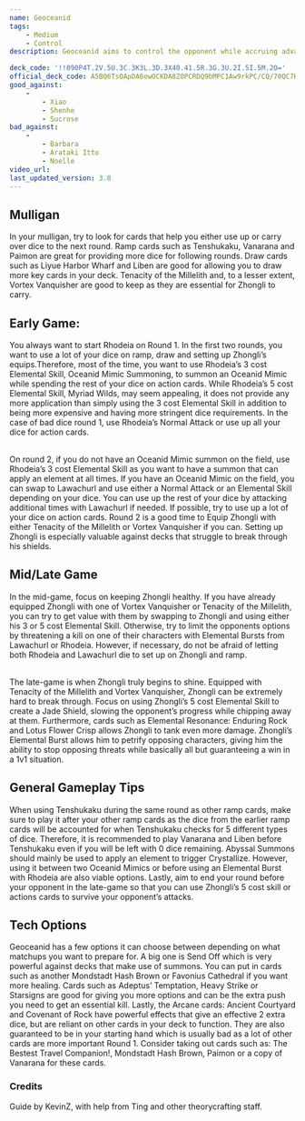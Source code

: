 ```yaml
---
name: Geoceanid
tags:
    - Medium
    - Control
description: Geoceanid aims to control the opponent while accruing advantages over time through the use of powerful Action Cards such as Tenacity of the Millelith and Tenshukaku. Use Rhodeia of Loch’s summons to apply Hydro on the opposing characters and Stonehide Lawachurl to output pressure when necessary. After setting up, make use of Zhongli and his multitude of shields to outlast and dominate the opponent in the late game!

deck_code: '!!090P4T.2V.5U.3C.3K3L.3D.3X40.41.5R.3G.3U.2I.5I.5M.2O='
official_deck_code: A5BQ6TsOApDA6owOCKDA8Z0PCRDQ9bMPC1Aw9rkPC/CQ/70QC7HQC8IQDOEgD8kQDPAA
good_against:
    - 
        - Xiao
        - Shenhe
        - Sucrose
bad_against:
    - 
        - Barbara
        - Arataki Itto
        - Noelle
video_url: 
last_updated_version: 3.8
--- 
```


## Mulligan
<CardRow :cards= "['Tenshukaku', 'Vanarana', 'Liben', 'Liyue Harbor Wharf', 'Tenacity of the Millelith']"></CardRow>

In your mulligan, try to look for cards that help you either use up or carry over dice to the next round. Ramp cards such as Tenshukaku, Vanarana and Paimon are great for providing more dice for following rounds. Draw cards such as Liyue Harbor Wharf and Liben are good for allowing you to draw more key cards in your deck. Tenacity of the Millelith and, to a lesser extent, Vortex Vanquisher are good to keep as they are essential for Zhongli to carry. 

## Early Game:
<CardFan :cards="['Stonehide Lawachurl', 'Rhodeia of Loch']"></CardFan>

You always want to start Rhodeia on Round 1. In the first two rounds, you want to use a lot of your dice on ramp, draw and setting up Zhongli’s equips.Therefore, most of the time, you want to use Rhodeia’s 3 cost Elemental Skill, Oceanid Mimic Summoning, to summon an Oceanid Mimic while spending the rest of your dice on action cards. While Rhodeia’s 5 cost Elemental Skill, Myriad Wilds, may seem appealing, it does not provide any more application than simply using the 3 cost Elemental Skill in addition to being more expensive and having more stringent dice requirements. In the case of bad dice round 1, use Rhodeia’s Normal Attack or use up all your dice for action cards. <br></br>

On round 2, if you do not have an Oceanid Mimic summon on the field, use Rhodeia’s 3 cost Elemental Skill as you want to have a summon that can apply an element at all times. If you have an Oceanid Mimic on the field, you can swap to Lawachurl and use either a Normal Attack or an Elemental Skill depending on your dice. You can use up the rest of your dice by attacking additional times with Lawachurl if needed. If possible, try to use up a lot of your dice on action cards.  Round 2 is a good time to Equip Zhongli with either Tenacity of the Millelith or Vortex Vanquisher if you can. Setting up Zhongli is especially valuable against decks that struggle to break through his shields.

## Mid/Late Game
<CardRow :cards= "['Zhongli']"></CardRow>

In the mid-game, focus on keeping Zhongli healthy. If you have already equipped Zhongli with one of Vortex Vanquisher or Tenacity of the Millelith, you can try to get value with them by swapping to Zhongli and using either his 3 or 5 cost Elemental Skill. Otherwise, try to limit the opponents options by threatening a kill on one of their characters with Elemental Bursts from Lawachurl or Rhodeia. However, if necessary, do not be afraid of letting both Rhodeia and Lawachurl die to set up on Zhongli and ramp. <br></br>

The late-game is when Zhongli truly begins to shine. Equipped with Tenacity of the Millelith and Vortex Vanquisher, Zhongli can be extremely hard to break through. Focus on using Zhongli’s 5 cost Elemental Skill to create a Jade Shield, slowing the opponent’s progress while chipping away at them. Furthermore, cards such as Elemental Resonance: Enduring Rock and Lotus Flower Crisp allows Zhongli to tank even more damage. Zhongli’s Elemental Burst allows him to petrify opposing characters, giving him the ability to stop opposing threats while basically all but guaranteeing a win in a 1v1 situation.

## General Gameplay Tips
<CardRow :cards="['Tenshukaku', 'Abyssal Summons']"></CardRow>

When using Tenshukaku during the same round as other ramp cards, make sure to play it after your other ramp cards as the dice from the earlier ramp cards will be accounted for when Tenshukaku checks for 5 different types of dice. Therefore, it is recommended to play Vanarana and Liben before Tenshukaku even if you will be left with 0 dice remaining. Abyssal Summons should mainly be used to apply an element to trigger Crystallize. However, using it between two Oceanid Mimics or before using an Elemental Burst with Rhodeia are also viable options. Lastly, aim to end your round before your opponent in the late-game so that you can use Zhongli’s 5 cost skill or actions cards to survive your opponent’s attacks.

## Tech Options
<CardRow :cards="['Send Off', 'Adeptus\' Temptation', 'Starsigns', 'Ancient Courtyard', 'Covenant of Rock']"></CardRow>

Geoceanid has a few options it can choose between depending on what matchups you want to prepare for. A big one is Send Off which is very powerful against decks that make use of summons. You can put in cards such as another Mondstadt Hash Brown or Favonius Cathedral if you want more healing. Cards such as Adeptus’ Temptation, Heavy Strike or Starsigns are good for giving you more options and can be the extra push you need to get an essential kill. Lastly, the Arcane cards: Ancient Courtyard and Covenant of Rock have powerful effects that give an effective 2 extra dice, but are reliant on other cards in your deck to function. They are also guaranteed to be in your starting hand which is usually bad as a lot of other cards are more important Round 1. Consider taking out cards such as: The Bestest Travel Companion!, Mondstadt Hash Brown, Paimon or a copy of Vanarana for these cards.

### Credits
Guide by KevinZ, with help from Ting and other theorycrafting staff.

